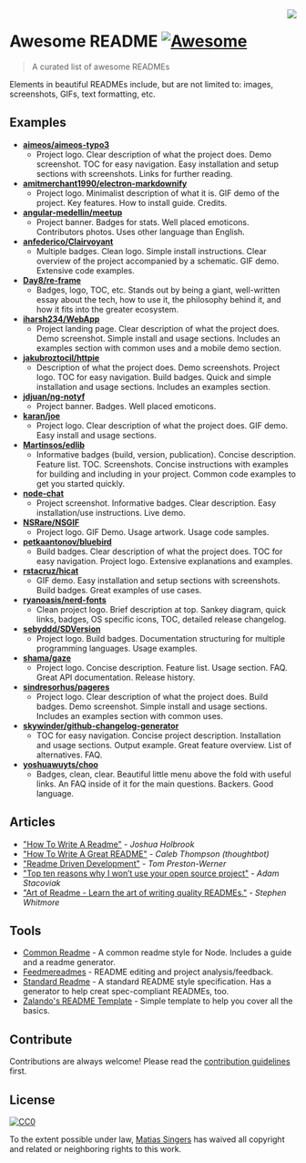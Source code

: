 <img src="icon.png" align="right" />

# Awesome README [![Awesome](https://cdn.rawgit.com/sindresorhus/awesome/d7305f38d29fed78fa85652e3a63e154dd8e8829/media/badge.svg)](https://github.com/sindresorhus/awesome)

> A curated list of awesome READMEs

Elements in beautiful READMEs include, but are not limited to: images, screenshots, GIFs, text formatting, etc.

## Examples

- **[aimeos/aimeos-typo3](https://github.com/aimeos/aimeos-typo3)**
	- Project logo. Clear description of what the project does. Demo screenshot. TOC for easy navigation. Easy installation and setup sections with screenshots. Links for further reading.
- **[amitmerchant1990/electron-markdownify](https://github.com/amitmerchant1990/electron-markdownify)** 
	- Project logo. Minimalist description of what it is. GIF demo of the project. Key features. How to install guide. Credits.
- **[angular-medellin/meetup](https://github.com/angular-medellin/meetup)**
	- Project banner. Badges for stats. Well placed emoticons. Contributors photos. Uses other language than English.
- **[anfederico/Clairvoyant](https://github.com/anfederico/Clairvoyant)**
	- Multiple badges. Clean logo. Simple install instructions. Clear overview of the project accompanied by a schematic. GIF demo. Extensive code examples.
- **[Day8/re-frame](https://github.com/Day8/re-frame)**
	- Badges, logo, TOC, etc. Stands out by being a giant, well-written essay about the tech, how to use it, the philosophy behind it, and how it fits into the greater ecosystem.
- **[iharsh234/WebApp](https://github.com/iharsh234/WebApp)**
	- Project landing page. Clear description of what the project does. Demo screenshot. Simple install and usage sections. Includes an examples section with common uses and a mobile demo section.
- **[jakubroztocil/httpie](https://github.com/jkbrzt/httpie)**
	- Description of what the project does. Demo screenshots. Project logo. TOC for easy navigation. Build badges. Quick and simple installation and usage sections. Includes an examples section.
- **[jdjuan/ng-notyf](https://github.com/jdjuan/ng-notyf)**
	- Project banner. Badges. Well placed emoticons.
- **[karan/joe](https://github.com/karan/joe)**
	- Project logo. Clear description of what the project does. GIF demo. Easy install and usage sections.
- **[Martinsos/edlib](https://github.com/Martinsos/edlib)** 
	- Informative badges (build, version, publication). Concise description. Feature list. TOC. Screenshots. Concise instructions with examples for building and including in your project. Common code examples to get you started quickly.
- **[node-chat](https://github.com/IgorAntun/node-chat)**
	- Project screenshot. Informative badges. Clear description. Easy installation/use instructions. Live demo.
- **[NSRare/NSGIF](https://github.com/NSRare/NSGIF)**
	- Project logo. GIF Demo. Usage artwork. Usage code samples.
- **[petkaantonov/bluebird](https://github.com/petkaantonov/bluebird)**
	- Build badges. Clear description of what the project does. TOC for easy navigation. Project logo. Extensive explanations and examples.
- **[rstacruz/hicat](https://github.com/rstacruz/hicat)**
	- GIF demo. Easy installation and setup sections with screenshots. Build badges. Great examples of use cases.
- **[ryanoasis/nerd-fonts](https://github.com/ryanoasis/nerd-fonts)**
	- Clean project logo. Brief description at top. Sankey diagram, quick links, badges, OS specific icons, TOC, detailed release changelog.
- **[**sebyddd/SDVersion**](https://github.com/sebyddd/SDVersion)**
	- Project logo. Build badges. Documentation structuring for multiple programming languages. Usage examples.
- **[shama/gaze](https://github.com/shama/gaze)**
	- Project logo. Concise description. Feature list. Usage section. FAQ. Great API documentation. Release history.
- **[sindresorhus/pageres](https://github.com/sindresorhus/pageres)**
	- Project logo. Clear description of what the project does. Build badges. Demo screenshot. Simple install and usage sections. Includes an examples section with common uses.
- **[skywinder/github-changelog-generator](https://github.com/skywinder/github-changelog-generator)**
	- TOC for easy navigation. Concise project description. Installation and usage sections. Output example. Great feature overview. List of alternatives. FAQ.
- **[yoshuawuyts/choo](https://github.com/yoshuawuyts/choo)** 
	- Badges, clean, clear. Beautiful little menu above the fold with useful links. An FAQ inside of it for the main questions. Backers. Good language.

## Articles

- ["How To Write A Readme"](http://jfhbrook.github.io/2011/11/09/readmes.html) - *Joshua Holbrook*
- ["How To Write A Great README"](https://robots.thoughtbot.com/how-to-write-a-great-readme) - *Caleb Thompson (thoughtbot)*
- ["Readme Driven Development"](http://tom.preston-werner.com/2010/08/23/readme-driven-development.html) - *Tom Preston-Werner*
- ["Top ten reasons why I won’t use your open source project"](https://changelog.com/posts/top-ten-reasons-why-i-wont-use-your-open-source-project) - *Adam Stacoviak*
- ["Art of Readme - Learn the art of writing quality READMEs."](https://github.com/noffle/art-of-readme) - *Stephen Whitmore*

## Tools

- [Common Readme](https://github.com/noffle/common-readme) - A common readme style for Node. Includes a guide and a readme generator.
- [Feedmereadmes](https://github.com/lappleapple/feedmereadmes) - README editing and project analysis/feedback.
- [Standard Readme](https://github.com/RichardLitt/standard-readme) - A standard README style specification. Has a generator to help creat spec-compliant READMEs, too.
- [Zalando's README Template](https://github.com/zalando/zalando-howto-open-source/blob/master/READMEtemplate.md) - Simple template to help you cover all the basics.


## Contribute

Contributions are always welcome!
Please read the [contribution guidelines](contributing.md) first.


## License

[![CC0](https://licensebuttons.net/p/zero/1.0/88x31.png)](https://creativecommons.org/publicdomain/zero/1.0/)

To the extent possible under law, [Matias Singers](http://mts.io) has waived all copyright and related or neighboring rights to this work.
